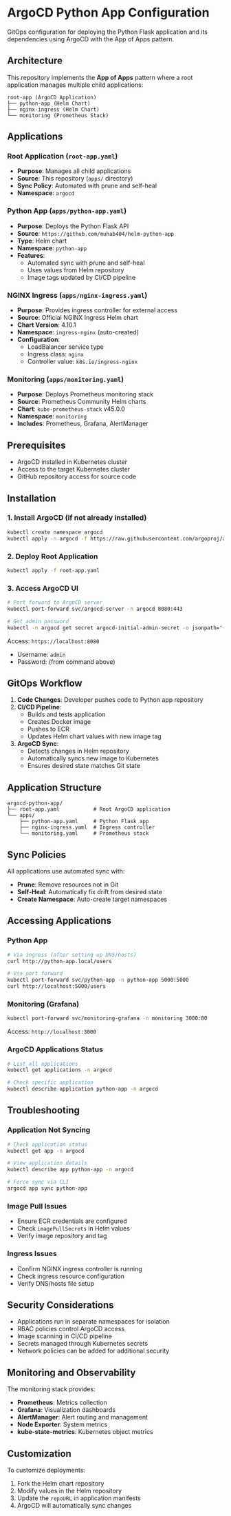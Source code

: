 # ArgoCD Python App Configuration

GitOps configuration for deploying the Python Flask application and its dependencies using ArgoCD with the App of Apps pattern.

## Architecture

This repository implements the **App of Apps** pattern where a root application manages multiple child applications:

```
root-app (ArgoCD Application)
├── python-app (Helm Chart)
├── nginx-ingress (Helm Chart)
└── monitoring (Prometheus Stack)
```

## Applications

### Root Application (`root-app.yaml`)
- **Purpose**: Manages all child applications
- **Source**: This repository (`apps/` directory)
- **Sync Policy**: Automated with prune and self-heal
- **Namespace**: `argocd`

### Python App (`apps/python-app.yaml`)
- **Purpose**: Deploys the Python Flask API
- **Source**: `https://github.com/muhab404/helm-python-app`
- **Type**: Helm chart
- **Namespace**: `python-app`
- **Features**:
  - Automated sync with prune and self-heal
  - Uses values from Helm repository
  - Image tags updated by CI/CD pipeline

### NGINX Ingress (`apps/nginx-ingress.yaml`)
- **Purpose**: Provides ingress controller for external access
- **Source**: Official NGINX Ingress Helm chart
- **Chart Version**: 4.10.1
- **Namespace**: `ingress-nginx` (auto-created)
- **Configuration**:
  - LoadBalancer service type
  - Ingress class: `nginx`
  - Controller value: `k8s.io/ingress-nginx`

### Monitoring (`apps/monitoring.yaml`)
- **Purpose**: Deploys Prometheus monitoring stack
- **Source**: Prometheus Community Helm charts
- **Chart**: `kube-prometheus-stack` v45.0.0
- **Namespace**: `monitoring`
- **Includes**: Prometheus, Grafana, AlertManager

## Prerequisites

- ArgoCD installed in Kubernetes cluster
- Access to the target Kubernetes cluster
- GitHub repository access for source code

## Installation

### 1. Install ArgoCD (if not already installed)

```bash
kubectl create namespace argocd
kubectl apply -n argocd -f https://raw.githubusercontent.com/argoproj/argo-cd/stable/manifests/install.yaml
```

### 2. Deploy Root Application

```bash
kubectl apply -f root-app.yaml
```

### 3. Access ArgoCD UI

```bash
# Port forward to ArgoCD server
kubectl port-forward svc/argocd-server -n argocd 8080:443

# Get admin password
kubectl -n argocd get secret argocd-initial-admin-secret -o jsonpath="{.data.password}" | base64 -d
```

Access: `https://localhost:8080`
- Username: `admin`
- Password: (from command above)

## GitOps Workflow

1. **Code Changes**: Developer pushes code to Python app repository
2. **CI/CD Pipeline**: 
   - Builds and tests application
   - Creates Docker image
   - Pushes to ECR
   - Updates Helm chart values with new image tag
3. **ArgoCD Sync**: 
   - Detects changes in Helm repository
   - Automatically syncs new image to Kubernetes
   - Ensures desired state matches Git state

## Application Structure

```
argocd-python-app/
├── root-app.yaml           # Root ArgoCD application
└── apps/
    ├── python-app.yaml     # Python Flask app
    ├── nginx-ingress.yaml  # Ingress controller
    └── monitoring.yaml     # Prometheus stack
```

## Sync Policies

All applications use automated sync with:
- **Prune**: Remove resources not in Git
- **Self-Heal**: Automatically fix drift from desired state
- **Create Namespace**: Auto-create target namespaces

## Accessing Applications

### Python App
```bash
# Via ingress (after setting up DNS/hosts)
curl http://python-app.local/users

# Via port forward
kubectl port-forward svc/python-app -n python-app 5000:5000
curl http://localhost:5000/users
```

### Monitoring (Grafana)
```bash
kubectl port-forward svc/monitoring-grafana -n monitoring 3000:80
```
Access: `http://localhost:3000`

### ArgoCD Applications Status
```bash
# List all applications
kubectl get applications -n argocd

# Check specific application
kubectl describe application python-app -n argocd
```

## Troubleshooting

### Application Not Syncing
```bash
# Check application status
kubectl get app -n argocd

# View application details
kubectl describe app python-app -n argocd

# Force sync via CLI
argocd app sync python-app
```

### Image Pull Issues
- Ensure ECR credentials are configured
- Check `imagePullSecrets` in Helm values
- Verify image repository and tag

### Ingress Issues
- Confirm NGINX ingress controller is running
- Check ingress resource configuration
- Verify DNS/hosts file setup

## Security Considerations

- Applications run in separate namespaces for isolation
- RBAC policies control ArgoCD access
- Image scanning in CI/CD pipeline
- Secrets managed through Kubernetes secrets
- Network policies can be added for additional security

## Monitoring and Observability

The monitoring stack provides:
- **Prometheus**: Metrics collection
- **Grafana**: Visualization dashboards
- **AlertManager**: Alert routing and management
- **Node Exporter**: System metrics
- **kube-state-metrics**: Kubernetes object metrics

## Customization

To customize deployments:
1. Fork the Helm chart repository
2. Modify values in the Helm repository
3. Update the `repoURL` in application manifests
4. ArgoCD will automatically sync changes